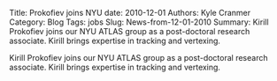 Title: Prokofiev joins NYU
date: 2010-12-01
Authors: Kyle Cranmer
Category: Blog
Tags: jobs
Slug: News-from-12-01-2010
Summary:  Kirill Prokofiev joins our NYU ATLAS group as a post-doctoral research associate.  Kirill brings expertise in tracking and vertexing. 


 Kirill Prokofiev joins our NYU ATLAS group as a post-doctoral research associate.  Kirill brings expertise in tracking and vertexing. 
